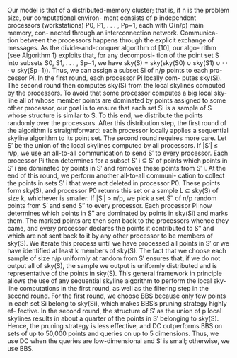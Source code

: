 Our model is that of a distributed-memory cluster; that
is, if n is the problem size, our computational environ-
ment consists of p independent processors (workstations)
P0, P1, . . . , Pp−1, each with O(n/p) main memory, con-
nected through an interconnection network. Communica-
tion between the processors happens through the explicit
exchange of messages.
As the divide-and-conquer algorithm of [10], our algo-
rithm (see Algorithm 1) exploits that, for any decomposi-
tion of the point set S into subsets S0, S1, . . . , Sp−1, we
have sky(S) = sky(sky(S0) ∪ sky(S1) ∪ · · · ∪ sky(Sp−1)).
Thus, we can assign a subset Si of n/p points to each pro-
cessor Pi. In the first round, each processor Pi locally com-
putes sky(Si). The second round then computes sky(S)
from the local skylines computed by the processors.
To avoid that some processor computes a big local sky-
line all of whose member points are dominated by points
assigned to some other processor, our goal is to ensure that
each set Si is a sample of S whose structure is similar to
S. To this end, we distribute the points randomly over the
processors. After this distribution step, the first round of the
algorithm is straightforward: each processor locally applies
a sequential skyline algorithm to its point set.
The second round requires more care. Let S′ be the
union of the local skylines computed by all processors. If
|S′| ≤ n/p, we use an all-to-all communication to send S′
to every processor. Each processor Pi then determines for a
subset S′
i ⊆ S′ of points which points in S′
i are dominated
by points in S′ and removes these points from S′
i. At the
end of this round, we perform another all-to-all communi-
cation to collect the points in sets S′
i that were not deleted in
processor P0. These points form sky(S), and processor P0
returns this set or a sample L ⊆ sky(S) of size k, whichever
is smaller.
If |S′| > n/p, we pick a set S′′ of n/p random points
from S′ and send S′′ to every processor. Each processor Pi
now determines which points in S′′ are dominated by points
in sky(Si) and marks them. The marked points are then
sent back to the processors whence they came, and every
processor declares the points it contributed to S′′ and which
are not sent back to it by any other processor to be members
of sky(S). We iterate this process until we have processed
all points in S′ or we have identified at least k members
of sky(S). The fact that we choose each sample of size
n/p uniformly at random from S′ ensures that, if we do
not output all of sky(S), the sample we output is uniformly
distributed and is representative of the points in sky(S).
This general framework in principle allows the use of
any sequential skyline algorithm to perform the local sky-
line computations in the first round, as well as the filtering
step in the second round. For the first round, we choose
BBS because only few points in each set Si belong to
sky(Si), which makes BBS’s pruning strategy highly ef-
fective. In the second round, the structure of S′ as the union
of p local skylines results in about a quarter of the points in
S′ belonging to sky(S). Hence, the pruning strategy is less
effective, and DC outperforms BBS on sets of up to 50,000
points and queries on up to 5 dimensions. Thus, we use
DC when the queries are low-dimensional and S′ is small;
otherwise, we use BBS.